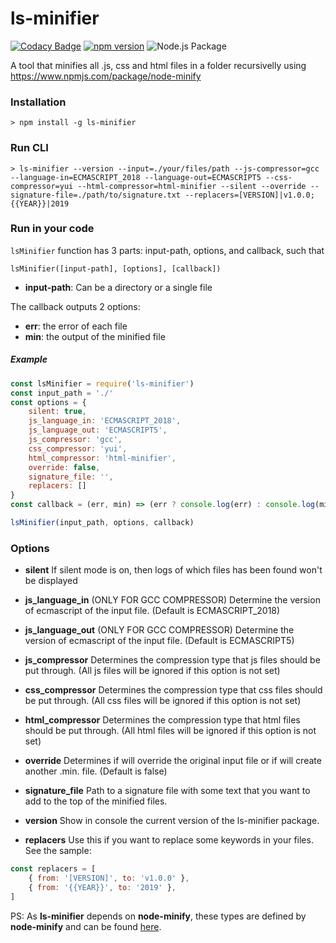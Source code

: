 # ls-minifier

[![Codacy Badge](https://api.codacy.com/project/badge/Grade/11fa54a446614cafbfd4fe648499899e)](https://app.codacy.com/manual/leandrosimoes/ls-minifier?utm_source=github.com&utm_medium=referral&utm_content=leandrosimoes/ls-minifier&utm_campaign=Badge_Grade_Dashboard)
[![npm version](https://badge.fury.io/js/ls-minifier.svg)](https://badge.fury.io/js/ls-minifier)
![Node.js Package](https://github.com/leandrosimoes/ls-minifier/workflows/Node%2Ejs%20Package/badge.svg)

A tool that minifies all .js, css and html files in a folder recursivelly using https://www.npmjs.com/package/node-minify

### Installation

    > npm install -g ls-minifier

### Run CLI

    > ls-minifier --version --input=./your/files/path --js-compressor=gcc --language-in=ECMASCRIPT_2018 --language-out=ECMASCRIPT5 --css-compressor=yui --html-compressor=html-minifier --silent --override --signature-file=./path/to/signature.txt --replacers=[VERSION]|v1.0.0;{{YEAR}}|2019

### Run in your code

`lsMinifier` function has 3 parts: input-path, options, and callback, such that

    lsMinifier([input-path], [options], [callback])

-   **input-path**: Can be a directory or a single file

The callback outputs 2 options:

-   **err**: the error of each file
-   **min**: the output of the minified file

##### Example

```javascript
const lsMinifier = require('ls-minifier')
const input_path = './'
const options = {
    silent: true,
    js_language_in: 'ECMASCRIPT_2018',
    js_language_out: 'ECMASCRIPT5',
    js_compressor: 'gcc',
    css_compressor: 'yui',
    html_compressor: 'html-minifier',
    override: false,
    signature_file: '',
    replacers: []
}
const callback = (err, min) => (err ? console.log(err) : console.log(min))

lsMinifier(input_path, options, callback)
```

### Options

-   **silent**
    If silent mode is on, then logs of which files has been found won't be displayed

-   **js_language_in** (ONLY FOR GCC COMPRESSOR)
    Determine the version of ecmascript of the input file. (Default is ECMASCRIPT_2018)

-   **js_language_out** (ONLY FOR GCC COMPRESSOR)
    Determine the version of ecmascript of the input file. (Default is ECMASCRIPT5)

-   **js_compressor**
    Determines the compression type that js files should be put through. (All js files will be ignored if this option is not set)

-   **css_compressor**
    Determines the compression type that css files should be put through. (All css files will be ignored if this option is not set)

-   **html_compressor**
    Determines the compression type that html files should be put through. (All html files will be ignored if this option is not set)

-   **override**
    Determines if will override the original input file or if will create another .min. file. (Default is false)

-   **signature_file**
    Path to a signature file with some text that you want to add to the top of the minified files.

-   **version**
    Show in console the current version of the ls-minifier package.

-   **replacers**
    Use this if you want to replace some keywords in your files. See the sample:

```javascript
const replacers = [
    { from: '[VERSION]', to: 'v1.0.0' },
    { from: '{{YEAR}}', to: '2019' },
]
```

PS: As **ls-minifier** depends on **node-minify**, these types are defined by **node-minify** and
can be found [here](https://www.npmjs.com/package/node-minify).
